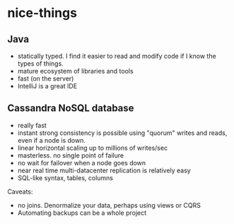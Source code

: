 # nice-things #################################################################

## Java

- statically typed. I find it easier to read and modify code if I know the types of things.
- mature ecosystem of libraries and tools
- fast (on the server)
- IntelliJ is a great IDE

## Cassandra NoSQL database

- really fast
- instant strong consistency is possible using "quorum" writes and reads, even if a node is down.
- linear horizontal scaling up to millions of writes/sec
- masterless. no single point of failure
- no wait for failover when a node goes down
- near real time multi-datacenter replication is relatively easy
- SQL-like syntax, tables, columns

Caveats:
- no joins. Denormalize your data, perhaps using views or CQRS
- Automating backups can be a whole project

